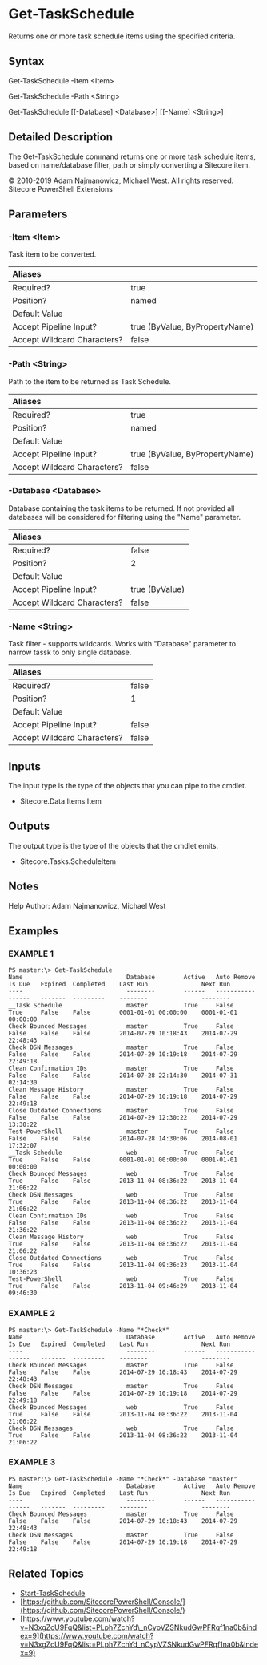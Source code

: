 # Get-TaskSchedule

Returns one or more task schedule items using the specified criteria.

## Syntax

Get-TaskSchedule -Item &lt;Item&gt;

Get-TaskSchedule -Path &lt;String&gt;

Get-TaskSchedule \[\[-Database\] &lt;Database&gt;\] \[\[-Name\] &lt;String&gt;\]

## Detailed Description

The Get-TaskSchedule command returns one or more task schedule items, based on name/database filter, path or simply converting a Sitecore item.

© 2010-2019 Adam Najmanowicz, Michael West. All rights reserved. Sitecore PowerShell Extensions

## Parameters

### -Item  &lt;Item&gt;

Task item to be converted.

| Aliases |  |
| :--- | :--- |
| Required? | true |
| Position? | named |
| Default Value |  |
| Accept Pipeline Input? | true \(ByValue, ByPropertyName\) |
| Accept Wildcard Characters? | false |

### -Path  &lt;String&gt;

Path to the item to be returned as Task Schedule.

| Aliases |  |
| :--- | :--- |
| Required? | true |
| Position? | named |
| Default Value |  |
| Accept Pipeline Input? | true \(ByValue, ByPropertyName\) |
| Accept Wildcard Characters? | false |

### -Database  &lt;Database&gt;

Database containing the task items to be returned. If not provided all databases will be considered for filtering using the "Name" parameter.

| Aliases |  |
| :--- | :--- |
| Required? | false |
| Position? | 2 |
| Default Value |  |
| Accept Pipeline Input? | true \(ByValue\) |
| Accept Wildcard Characters? | false |

### -Name  &lt;String&gt;

Task filter - supports wildcards. Works with "Database" parameter to narrow tassk to only single database.

| Aliases |  |
| :--- | :--- |
| Required? | false |
| Position? | 1 |
| Default Value |  |
| Accept Pipeline Input? | false |
| Accept Wildcard Characters? | false |

## Inputs

The input type is the type of the objects that you can pipe to the cmdlet.

* Sitecore.Data.Items.Item 

## Outputs

The output type is the type of the objects that the cmdlet emits.

* Sitecore.Tasks.ScheduleItem 

## Notes

Help Author: Adam Najmanowicz, Michael West

## Examples

### EXAMPLE 1

```text
PS master:\> Get-TaskSchedule
Name                             Database        Active   Auto Remove  Is Due   Expired  Completed    Last Run               Next Run
----                             --------        ------   -----------  ------   -------  ---------    --------               --------
__Task Schedule                  master          True     False        True     False    False        0001-01-01 00:00:00    0001-01-01 00:00:00
Check Bounced Messages           master          True     False        False    False    False        2014-07-29 10:18:43    2014-07-29 22:48:43
Check DSN Messages               master          True     False        False    False    False        2014-07-29 10:19:18    2014-07-29 22:49:18
Clean Confirmation IDs           master          True     False        False    False    False        2014-07-28 22:14:30    2014-07-31 02:14:30
Clean Message History            master          True     False        False    False    False        2014-07-29 10:19:18    2014-07-29 22:49:18
Close Outdated Connections       master          True     False        False    False    False        2014-07-29 12:30:22    2014-07-29 13:30:22
Test-PowerShell                  master          True     False        False    False    False        2014-07-28 14:30:06    2014-08-01 17:32:07
__Task Schedule                  web             True     False        True     False    False        0001-01-01 00:00:00    0001-01-01 00:00:00
Check Bounced Messages           web             True     False        True     False    False        2013-11-04 08:36:22    2013-11-04 21:06:22
Check DSN Messages               web             True     False        True     False    False        2013-11-04 08:36:22    2013-11-04 21:06:22
Clean Confirmation IDs           web             True     False        False    False    False        2013-11-04 08:36:22    2013-11-04 21:36:22
Clean Message History            web             True     False        True     False    False        2013-11-04 08:36:22    2013-11-04 21:06:22
Close Outdated Connections       web             True     False        True     False    False        2013-11-04 09:36:23    2013-11-04 10:36:23
Test-PowerShell                  web             True     False        True     False    False        2013-11-04 09:46:29    2013-11-04 09:46:30
```

### EXAMPLE 2

```text
PS master:\> Get-TaskSchedule -Name "*Check*"
Name                             Database        Active   Auto Remove  Is Due   Expired  Completed    Last Run               Next Run
----                             --------        ------   -----------  ------   -------  ---------    --------               --------
Check Bounced Messages           master          True     False        False    False    False        2014-07-29 10:18:43    2014-07-29 22:48:43
Check DSN Messages               master          True     False        False    False    False        2014-07-29 10:19:18    2014-07-29 22:49:18
Check Bounced Messages           web             True     False        True     False    False        2013-11-04 08:36:22    2013-11-04 21:06:22
Check DSN Messages               web             True     False        True     False    False        2013-11-04 08:36:22    2013-11-04 21:06:22
```

### EXAMPLE 3

```text
PS master:\> Get-TaskSchedule -Name "*Check*" -Database "master"
Name                             Database        Active   Auto Remove  Is Due   Expired  Completed    Last Run               Next Run
----                             --------        ------   -----------  ------   -------  ---------    --------               --------
Check Bounced Messages           master          True     False        False    False    False        2014-07-29 10:18:43    2014-07-29 22:48:43
Check DSN Messages               master          True     False        False    False    False        2014-07-29 10:19:18    2014-07-29 22:49:18
```

## Related Topics

* [Start-TaskSchedule](start-taskschedule.md)
* [https://github.com/SitecorePowerShell/Console/](https://github.com/SitecorePowerShell/Console/) 
* [https://www.youtube.com/watch?v=N3xgZcU9FqQ&list=PLph7ZchYd\_nCypVZSNkudGwPFRqf1na0b&index=9](https://www.youtube.com/watch?v=N3xgZcU9FqQ&list=PLph7ZchYd_nCypVZSNkudGwPFRqf1na0b&index=9) 

